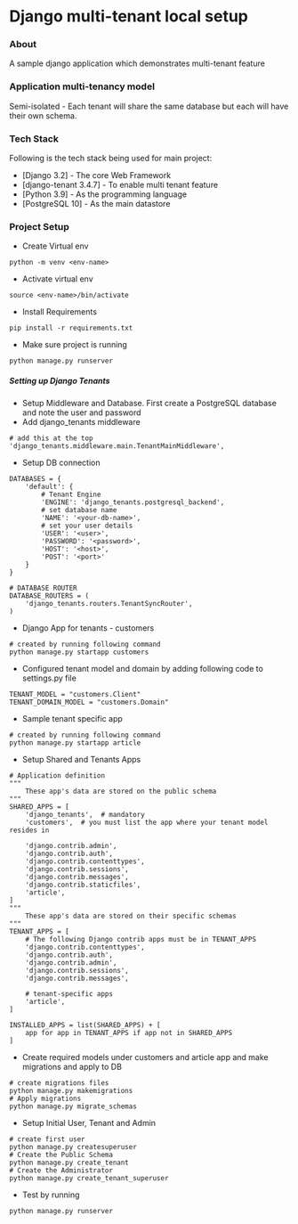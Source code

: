 # Django multi-tenant local setup

### About

A sample django application which demonstrates multi-tenant feature

### Application multi-tenancy model
Semi-isolated - Each tenant will share the same database but each will have their own schema.

### Tech Stack

Following is the tech stack being used for main project:

* [Django 3.2] - The core Web Framework
* [django-tenant 3.4.7] - To enable multi tenant feature
* [Python 3.9] - As the programming language
* [PostgreSQL 10] - As the main datastore

### Project Setup

* Create Virtual env
```
python -m venv <env-name>
```

* Activate virtual env
```
source <env-name>/bin/activate
```

* Install Requirements
```
pip install -r requirements.txt
```

* Make sure project is running
```
python manage.py runserver
```

##### Setting up Django Tenants
* Setup Middleware and Database. First create a PostgreSQL database and note the user and password
* Add django_tenants middleware
```
# add this at the top
'django_tenants.middleware.main.TenantMainMiddleware',
```
* Setup DB connection
```
DATABASES = {
    'default': {
        # Tenant Engine
        'ENGINE': 'django_tenants.postgresql_backend',
        # set database name
        'NAME': '<your-db-name>',
        # set your user details
        'USER': '<user>',
        'PASSWORD': '<password>',
        'HOST': '<host>',
        'POST': '<port>'
    }
}

# DATABASE ROUTER
DATABASE_ROUTERS = (
    'django_tenants.routers.TenantSyncRouter',
)
```

* Django App for tenants - customers
```
# created by running following command
python manage.py startapp customers
```

* Configured tenant model and domain by adding following code to settings.py file
```
TENANT_MODEL = "customers.Client"
TENANT_DOMAIN_MODEL = "customers.Domain"
```

* Sample tenant specific app
```
# created by running following command
python manage.py startapp article
```
* Setup Shared and Tenants Apps
```
# Application definition
"""
    These app's data are stored on the public schema
"""
SHARED_APPS = [
    'django_tenants',  # mandatory
    'customers',  # you must list the app where your tenant model resides in

    'django.contrib.admin',
    'django.contrib.auth',
    'django.contrib.contenttypes',
    'django.contrib.sessions',
    'django.contrib.messages',
    'django.contrib.staticfiles',
    'article',
]
"""
    These app's data are stored on their specific schemas
"""
TENANT_APPS = [
    # The following Django contrib apps must be in TENANT_APPS
    'django.contrib.contenttypes',
    'django.contrib.auth',
    'django.contrib.admin',
    'django.contrib.sessions',
    'django.contrib.messages',

    # tenant-specific apps
    'article',
]

INSTALLED_APPS = list(SHARED_APPS) + [
    app for app in TENANT_APPS if app not in SHARED_APPS
]
```

* Create required models under customers and article app and make migrations and apply to DB
```
# create migrations files
python manage.py makemigrations
# Apply migrations
python manage.py migrate_schemas
```

* Setup Initial User, Tenant and Admin
```
# create first user
python manage.py createsuperuser
# Create the Public Schema
python manage.py create_tenant
# Create the Administrator
python manage.py create_tenant_superuser
```

* Test by running
```
python manage.py runserver
```



